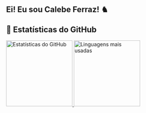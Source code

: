 ## Ei! Eu sou Calebe Ferraz! ♞ 

## 🚀 Estatísticas do GitHub

<div>
<a href="https://github.com/calebeferrazz">
  <img height="180cm" src="https://github-readme-stats.vercel.app/api?username=calebeferraz&show_icons=true&theme=dracula" alt="Estatísticas do GitHub" />
  <img height="180cm" src="https://github-readme-stats.vercel.app/api/top-langs/?username=calebeferraz&layout=compact&langs_count=7&theme=dracula" alt="Linguagens mais usadas" />
</p>
</div>

 

